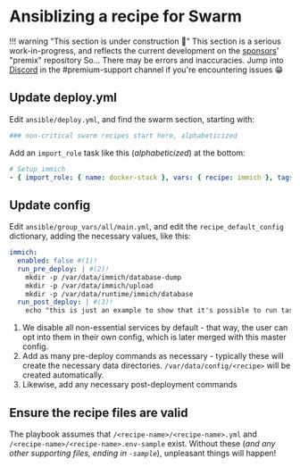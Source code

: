 # Ansiblizing a recipe for Swarm

!!! warning "This section is under construction :hammer:"
    This section is a serious work-in-progress, and reflects the current development on the [sponsors](https://github.com/sponsors/funkypenguin)' "premix" repository
    So... There may be errors and inaccuracies. Jump into [Discord](http://chat.funkypenguin.co.nz) in the #premium-support channel if you're encountering issues 😁

## Update deploy.yml

Edit `ansible/deploy.yml`, and find the swarm section, starting with:

```yaml
### non-critical swarm recipes start here, alphabeticized
```

Add an `import_role` task like this (*alphabeticized*) at the bottom:

```yaml
# Setup immich
- { import_role: { name: docker-stack }, vars: { recipe: immich }, tags: [ immich ], when: combined_config.immich.enabled | bool }
```

## Update config

Edit `ansible/group_vars/all/main.yml`, and edit the `recipe_default_config` dictionary, adding the necessary values, like this:

```yaml
immich:
  enabled: false #(1)!
  run_pre_deploy: | #(2)!
    mkdir -p /var/data/immich/database-dump
    mkdir -p /var/data/immich/upload
    mkdir -p /var/data/runtime/immich/database 
  run_post_deploy: | #(3)!
    echo "this is just an example to show that it's possible to run tasks post-deploy!"
```

1. We disable all non-essential services by default - that way, the user can opt into them in their own config, which is later merged with this master config.
2. Add as many pre-deploy commands as necessary - typically these will create the necessary data directories. `/var/data/config/<recipe>` will be created automatically.
3. Likewise, add any necessary post-deployment commands

## Ensure the recipe files are valid

The playbook assumes that `/<recipe-name>/<recipe-name>.yml` and `/<recipe-name>/<recipe-name>.env-sample` exist. Without these (*and any other supporting files, ending in `-sample`*), unpleasant things will happen!
